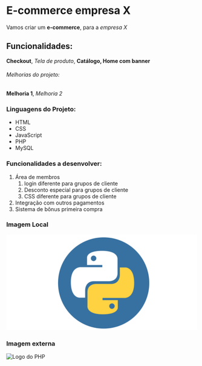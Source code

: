 # E-commerce empresa X

Vamos criar um **e-commerce**, para a *empresa X*

## Funcionalidades:

**Checkout**, _Tela de produto_, **Catálogo, Home com banner**


###### Melhorias do projeto:

__Melhoria 1__, _Melhoria 2_

### Linguagens do Projeto:

* HTML
* CSS
* JavaScript
* PHP
* MySQL

### Funcionalidades a desenvolver:

1. Área de membros
    1. login diferente para grupos de cliente
    2. Desconto especial para grupos de cliente
    3. CSS diferente para grupos de cliente
2. Integração com outros pagamentos
3. Sistema de bônus primeira compra

### Imagem Local

![Logo do Python](img/python.png)

### Imagem externa

![Logo do PHP](https://pt.m.wikipedia.org/wiki/Ficheiro:PHP-logo.svg)
